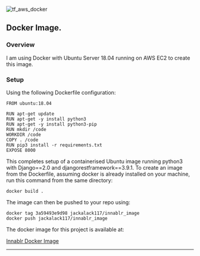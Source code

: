 ![tf_aws_docker](https://s3-ap-southeast-2.amazonaws.com/innablr/tf_aws_docker.png)

## Docker Image.

### Overview
I am using Docker with Ubuntu Server 18.04 running on AWS EC2 to create this image.

### Setup

Using the following Dockerfile configuration:

```
FROM ubuntu:18.04

RUN apt-get update
RUN apt-get -y install python3
RUN apt-get -y install python3-pip
RUN mkdir /code
WORKDIR /code
COPY . /code
RUN pip3 install -r requirements.txt
EXPOSE 8000

```

This completes setup of a containerised Ubuntu image running python3 with Django==2.0 and djangorestframework==3.9.1.
To create an image from the Dockerfile, assuming docker is already installed on your machine, run this command from the same directory:

```
docker build .
```

The image can then be pushed to your repo using:

```
docker tag 3a59493e9d98 jackalack117/innablr_image
docker push jackalack117/innablr_image  
```

The docker image for this project is available at:

[Innablr Docker Image](https://cloud.docker.com/repository/docker/jackalack117/innablr_image)

***
